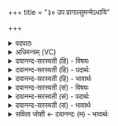 +++
title = "३० उप प्रागात्सुमन्मेऽधायि"

+++
<details><summary>पदपाठः</summary>

उप॑। प्र। अ॒गा॒त्। सु॒मदि॑ति॑ सु॒ऽमत्। मे॒। अ॒धा॒यि॒। मन्म॑। दे॒वाना॑म्। आशाः॑। उप॑। वी॒तपृ॑ष्ठ॒ इति॑ वी॒तऽपृ॑ष्ठः। अनु॑। ए॒न॒म्। विप्राः॑। ऋष॑यः। म॒द॒न्ति॒। दे॒वाना॑म्। पु॒ष्टे। च॒कृ॒म॒। सु॒बन्धु॒मिति॑ सु॒ऽबन्धु॑म्। ३०।
</details>

<details><summary>अधिमन्त्रम् (VC)</summary>

- विद्वांसो देवता
- गोतम ऋषिः
- त्रिष्टुप्
- धैवतः
</details>

<details><summary>दयानन्द-सरस्वती (हि) - विषयः</summary>

फिर कौन किनसे क्या लेवें, इस विषय को अगले मन्त्र में कहा है ॥
</details>

<details><summary>दयानन्द-सरस्वती (हि) - पदार्थः</summary>

पदार्थान्वयभाषाः -  जिसने (सुमत्) आप ही (देवानाम्) विद्वानों का (वीतपृष्ठः) जिस का पिछला भाग व्याप्त वह उत्तम व्यवहार (अधायि) धारण किया वा जिससे इनके और (मे) मेरे (मन्म) विज्ञान को तथा (आशाः) दिशा-दिशान्तरों को (उप, प्र, अगात्) प्राप्त हो वा जिस (एनम्) इस प्रत्यक्ष व्यवहार के (अनु) अनुकूल (देवानाम्) विद्वानों के बीच (पुष्टे) पुष्ट बलवान् जन के निमित्त (ऋषयः) मन्त्रों का अर्थ जाननेवाले (विप्राः) धीरबुद्धि पुरुष (उप, मदन्ति) समीप होकर आनन्द को प्राप्त होते हैं, उस (सुबन्धुम्) सुन्दर भाइयोंवाले जन को हम लोग (चकृम) उत्पन्न करें ॥३० ॥
</details>

<details><summary>दयानन्द-सरस्वती (हि) - भावार्थः</summary>

भावार्थभाषाः -  जो विद्वानों के समीप से उत्तम ज्ञान को पाके ऋषि होते हैं, वे सब को विज्ञान देने से पुष्ट करते हैं, जो परस्पर एक-दूसरे की उन्नति कर परिपूर्ण कामवाले होते हैं, वे जगत् के हितैषी होते हैं ॥३० ॥
</details>

<details><summary>दयानन्द-सरस्वती (सं) - विषयः</summary>

पुनः के केषां सकाशात् किं गृह्णीयुरित्याह ॥
</details>

<details><summary>दयानन्द-सरस्वती (सं) - पदार्थः</summary>

पदार्थान्वयभाषाः -  येन सुमत्स्वयं देवानां वीतपृष्ठो यज्ञोऽधायि येनैतेषां मे च मन्माशाश्चोपप्रागाद्, यमेनमनुदेवानां पुष्टे ऋषयो विप्रा उपमदन्ति, तं सुबन्धुं वयं चकृम ॥३० ॥
</details>

<details><summary>दयानन्द-सरस्वती (सं) - भावार्थः</summary>

भावार्थभाषाः -  ये विदुषां सकाशाद् विज्ञानं प्राप्यर्षयो भवन्ति, ते सर्वान् विज्ञानदानेन पोषयन्ति, येऽन्योन्यस्योन्नतिं विधाय सिद्धकामा भवन्ति, ते जगद्धितैषिणो जायन्ते ॥३० ॥
</details>

<details><summary>सविता जोशी ← दयानन्दः (म) - भावार्थः</summary>

भावार्थभाषाः -  जे विद्वानांकडून उत्तम ज्ञान प्राप्त करून ऋषी बनतात ते विशेष ज्ञानाने सर्वांना कणखर व पुष्ट बनवितात. जे परस्पर उन्नती करून परिपूर्ण काम करतात ते जगाचे हितकर्ते असतात.
</details>